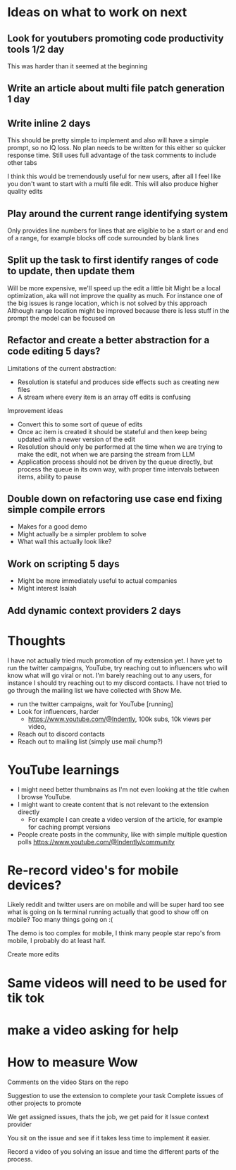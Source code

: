 # Ideas on what to work on next

## Look for youtubers promoting code productivity tools 1/2 day
This was harder than it seemed at the beginning

## Write an article about multi file patch generation 1 day

## Write inline 2 days
This should be pretty simple to implement and also will have a simple prompt, so no IQ loss.
No plan needs to be written for this either so quicker response time.
Still uses full advantage of the task comments to include other tabs

I think this would be tremendously useful for new users, after all I feel like you don't want to start with a multi file edit. 
This will also produce higher quality edits

## Play  around the current range identifying system
Only provides line numbers for lines that are eligible to be a start or and end of a range, for example blocks off code surrounded by blank lines

## Split up the task to first identify ranges of code to update, then update them
Will be more expensive, we'll speed up the edit a little bit
Might be a local optimization, aka will not improve the quality as much. For instance one of the big issues is range location, which is not solved by this approach
Although range location might be improved because there is less stuff in the prompt the model can be focused on

## Refactor and create a better abstraction for a code editing 5 days?
Limitations of the current abstraction:
- Resolution is stateful and produces side effects such as creating new files
- A stream where every item is an array off edits is confusing

Improvement ideas
- Convert this to some sort of queue of edits
- Once ac item is created it should be stateful and then keep being updated with a newer version of the edit
- Resolution should only be performed at the time when we are trying to make the edit, not when we are parsing the stream from LLM
- Application process should not be driven by the queue directly, but process the queue in its own way, with proper time intervals between items, ability to pause

## Double down on refactoring use case end fixing simple compile errors
- Makes for a good demo
- Might actually be a simpler problem to solve
- What wall this actually look like?

## Work on scripting 5 days
- Might be more immediately useful to actual companies
- Might interest Isaiah

## Add dynamic context providers 2 days

# Thoughts
I have not actually tried much promotion of my extension yet. I have yet to run the twitter campaigns, YouTube, try reaching out to influencers who will know what will go viral or not. I'm barely reaching out to any users, for instance I should try reaching out to my discord contacts.
I have not tried to go through the mailing list we have collected with Show Me.

- run the twitter campaigns, wait for YouTube [running]
- Look for influencers, harder
  - https://www.youtube.com/@Indently, 100k subs, 10k views per video,
- Reach out to discord contacts
- Reach out to mailing list (simply use mail chump?)


# YouTube learnings
- I might need better thumbnains as I'm not even looking at the title cwhen I browse YouTube. 
- I might want to create content that is not relevant to the extension directly
  - For example I can create a video version of the article, for example for caching prompt versions
- People create posts in the community, like with simple multiple question polls https://www.youtube.com/@Indently/community

# Re-record video's for mobile devices?
Likely reddit and twitter users are on mobile and will be super hard too see what is going on
Is terminal running actually that good to show off on mobile? Too many things going on :(

The demo is too complex for mobile, I think many people star repo's from mobile, I probably do at least half.

Create more edits

# Same videos will need to be used for tik tok

# make a video asking for help

# How to measure Wow

Comments on the video 
Stars on the repo

Suggestion to use the extension to complete your task
Complete issues of other projects to promote 

We get assigned issues, thats the job, we get paid for it
Issue context provider

You sit on the issue and see if it takes less time to implement it easier.

Record a video of you solving an issue and time the different parts of the process.